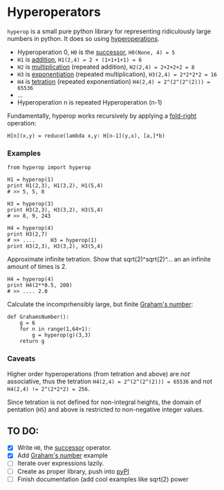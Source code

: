 # Hyperoperators

`hyperop` is a small pure python library for representing ridiculously large numbers in python. It does so using [hyperoperations](https://en.wikipedia.org/wiki/Hyperoperation).

+ Hyperoperation 0, `H0` is the [successor](https://en.wikipedia.org/wiki/Successor_function), `H0(None, 4) = 5`
+ `H1` is [addition](https://en.wikipedia.org/wiki/Addition), `H1(2,4) = 2 + (1+1+1+1) = 6`
+ `H2` is [multiplication](https://en.wikipedia.org/wiki/Multiplication) (repeated addition), `H2(2,4) = 2+2+2+2 = 8`
+ `H3` is [exponentiation](https://en.wikipedia.org/wiki/Exponentiation) (repeated multiplication), `H3(2,4) = 2*2*2*2 = 16`
+ `H4` is [tetration](https://en.wikipedia.org/wiki/Tetration) (repeated exponentiation) `H4(2,4) = 2^(2^(2^(2))) = 65536`
+ ...
+ Hyperoperation n is repeated Hyperoperation (n-1)


Fundamentally, hyperop works recursively by applying a [fold-right](https://en.wikipedia.org/wiki/Fold_(higher-order_function)) operation:
  
    H[n](x,y) = reduce(lambda x,y: H[n-1](y,x), [a,]*b)

### Examples

    from hyperop import hyperop

    H1 = hyperop(1)
    print H1(2,3), H1(3,2), H1(5,4)
    # >> 5, 5, 8

    H3 = hyperop(3)
    print H3(2,3), H3(3,2), H3(5,4)
    # >> 8, 9, 243

    H4 = hyperop(4)   
    print H3(2,7)
    # >> ....     H3 = hyperop(1)
    print H3(2,3), H3(3,2), H3(5,4)

  
Approximate infinite tetration. Show that sqrt(2)^sqrt(2)^... an an infinite amount of times is 2.

    H4 = hyperop(4)
    print H4(2**0.5, 200)
    # >> .... 2.0
  

Calculate the incomprhensibly large, but finite [Graham's number](https://en.wikipedia.org/wiki/Graham%27s_number):

    def GrahamsNumber():
        g = 6
        for n in range(1,64+1):
            g = hyperop(g)(3,3)
        return g

 
### Caveats
  
Higher order hyperoperations (from tetration and above) are _not_ associative, thus the tetration `H4(2,4) = 2^(2^(2^(2))) = 65536` and not `H4(2,4) != 2^(2*2*2) = 256`.

Since tetration is not defined for non-integral heights, the domain of pentation (`H5`) and above is restricted to non-negative integer values.


## TO DO:

  + [x] Write `H0`, the [successor](https://en.wikipedia.org/wiki/Successor_function) operator.
  + [x] Add [Graham's number](https://en.wikipedia.org/wiki/Graham%27s_number) example
  + [ ] Iterate over expressions lazily.
  + [ ] Create as proper library, push into [pyPI](http://peterdowns.com/posts/first-time-with-pypi.html)
  + [ ] Finish documentation (add cool examples like sqrt(2) power